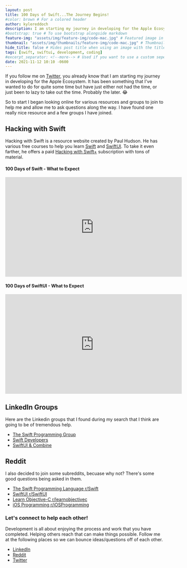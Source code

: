 ```yaml
---
layout: post
title: 100 Days of Swift...The Journey Begins!
#color: brown # For a colored header
author: kylereddoch
description: I am starting my journey in developing for the Apple Ecosystem. It has been something that I've wanted to do for some time now. I began looking for various resources and groups to join. Here is what I found!
#bootstrap: true # To use bootstrap alongside markdown
feature-img: "assets/img/feature-img/code-mac.jpg" # Featured image in post header
thumbnail: "assets/img/thumbnails/feature-img/code-mac.jpg" # Thumbnail for post in blog list
hide_title: false # Hides post title when using an image with the title in it
tags: [swift, swiftui, development, coding]
#excerpt_separator: <!--more--> # Used if you want to use a custom seperator (put the seperator in the post where you want it)
date: 2021-11-12 10:10 -0600
---
```


If you follow me on [Twitter](https://twitter.com/winphankyle), you already know that I am starting my journey in developing for the Apple Ecosystem. It has been something that I've wanted to do for quite some time but have just either not had the time, or just been to lazy to take out the time. Probably the later. 😂

So to start I began looking online for various resources and groups to join to help me and allow me to ask questions along the way. I have found one really nice resource and a few groups I have joined.

## Hacking with Swift

Hacking with Swift is a resource website created by Paul Hudson. He has various free courses to help you learn [Swift](https://www.hackingwithswift.com/100) and [SwiftUI](https://www.hackingwithswift.com/100/swiftui). To take it even farther, he offers a paid [Hacking with Swift+](https://www.hackingwithswift.com/plus) subscription with tons of material.

#### 100 Days of Swift - What to Expect

<div class="video-container"><iframe width="560" height="315" src="https://www.youtube-nocookie.com/embed/RB5nWzdl-b8" title="YouTube video player" frameborder="0" allow="accelerometer; autoplay; clipboard-write; encrypted-media; gyroscope; picture-in-picture" allowfullscreen></iframe></div>

#### 100 Days of SwiftUI - What to Expect

<div class="video-container"><iframe width="560" height="315" src="https://www.youtube.com/embed/AWZzEGwkenQ" title="YouTube video player" frameborder="0" allow="accelerometer; autoplay; clipboard-write; encrypted-media; gyroscope; picture-in-picture" allowfullscreen></iframe></div>

## LinkedIn Groups

Here are the Linkedin groups that I found during my search that I think are going to be of tremendous help.

- [The Swift Programming Group](https://www.linkedin.com/groups/8119756/)
- [Swift Developers](https://www.linkedin.com/groups/8120324/)
- [SwiftUI & Combine](https://www.linkedin.com/groups/10536683/)

## Reddit

I also decided to join some subreddits, becuase why not? There's some good questions being asked in them.

- [The Swift Programming Language r/Swift](https://www.reddit.com/r/swift/)
- [SwiftUI r/SwiftUI](https://www.reddit.com/r/SwiftUI/)
- [Learn Objective-C r/learnobjectivec](https://www.reddit.com/r/learnobjectivec/)
- [iOS Programming r/iOSProgramming](https://www.reddit.com/r/iOSProgramming/)

### Let's connect to help each other!

Development is all about enjoying the process and work that you have completed. Helping others reach that can make things possible. Follow me at the following places so we can bounce ideas/questions off of each other.

- [LinkedIn](https://www.linkedin.com/in/kylereddoch/)
- [Reddit](https://www.reddit.com/user/justkyleredd)
- [Twitter](https://twitter.com/winphankyle)